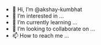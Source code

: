 - 👋 Hi, I’m @akshay-kumbhat
- 👀 I’m interested in ...
- 🌱 I’m currently learning ...
- 💞️ I’m looking to collaborate on ...
- 📫 How to reach me ...

<!---
akshay-kumbhat/akshay-kumbhat is a ✨ special ✨ repository because its `README.md` (this file) appears on your GitHub profile.
You can click the Preview link to take a look at your changes.
--->
